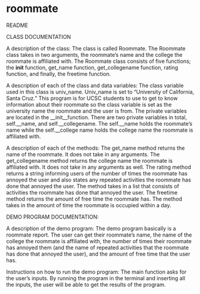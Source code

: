 # roommate
README

CLASS DOCUMENTATION

A description of the class:
The class is called Roommate. The Roommate class takes in two arguments, the roommate’s name and the college the roommate is affiliated with. 
The Roommate class consists of five functions; the __init__ function, get_name function, get_collegename function, rating function, and finally, 
the freetime function.

A description of each of the class and data variables:
The class variable used in this class is univ_name. Univ_name is set to “University of California, Santa Cruz.” This program is for UCSC students 
to use to get to know information about their roommate so the class variable is set as the university name the roommate and the user is from. 
The private variables are located in the __init__function. There are two private variables in total, self.__name, and self.__collegename. 
The self.__name holds the roommate’s name while the self.__college name holds the college name the roommate is affiliated with.

A description of each of the methods:
The get_name method returns the name of the roommate. It does not take in any arguments. 
The get_collegename method returns the college name the roommate is affiliated with. It does not take in any arguments as well. 
The rating method returns a string informing users of the number of times the roommate has annoyed the user and also states any 
repeated activities the roommate has done that annoyed the user. 
The method takes in a list that consists of activities the roommate has done that annoyed the user. 
The freetime method returns the amount of free time the roommate has. The method takes in the amount of time the roommate is occupied within a day. 

DEMO PROGRAM DOCUMENTATION:

A description of the demo program:
The demo program basically is a roommate report. The user can get their roommate’s name, the name of the college 
the roommate is affiliated with, the number of times their roommate has annoyed them (and the name of repeated 
activities that the roommate has done that annoyed the user), and the amount of free time that the user has. 

Instructions on how to run the demo program:
The main function asks for the user’s inputs. By running the program in the terminal and inserting all the inputs, 
the user will be able to get the results of the program. 



